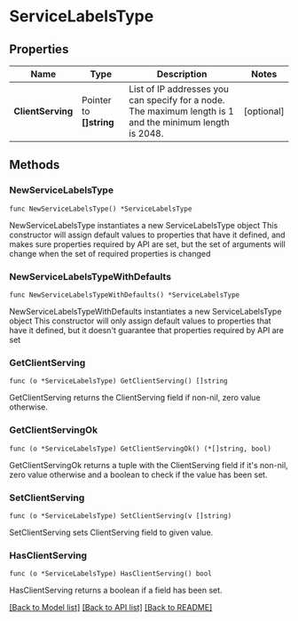 # ServiceLabelsType

## Properties

Name | Type | Description | Notes
------------ | ------------- | ------------- | -------------
**ClientServing** | Pointer to **[]string** | List of IP addresses you can specify for a node. The maximum length is 1 and the minimum length is 2048. | [optional] 

## Methods

### NewServiceLabelsType

`func NewServiceLabelsType() *ServiceLabelsType`

NewServiceLabelsType instantiates a new ServiceLabelsType object
This constructor will assign default values to properties that have it defined,
and makes sure properties required by API are set, but the set of arguments
will change when the set of required properties is changed

### NewServiceLabelsTypeWithDefaults

`func NewServiceLabelsTypeWithDefaults() *ServiceLabelsType`

NewServiceLabelsTypeWithDefaults instantiates a new ServiceLabelsType object
This constructor will only assign default values to properties that have it defined,
but it doesn't guarantee that properties required by API are set

### GetClientServing

`func (o *ServiceLabelsType) GetClientServing() []string`

GetClientServing returns the ClientServing field if non-nil, zero value otherwise.

### GetClientServingOk

`func (o *ServiceLabelsType) GetClientServingOk() (*[]string, bool)`

GetClientServingOk returns a tuple with the ClientServing field if it's non-nil, zero value otherwise
and a boolean to check if the value has been set.

### SetClientServing

`func (o *ServiceLabelsType) SetClientServing(v []string)`

SetClientServing sets ClientServing field to given value.

### HasClientServing

`func (o *ServiceLabelsType) HasClientServing() bool`

HasClientServing returns a boolean if a field has been set.


[[Back to Model list]](../README.md#documentation-for-models) [[Back to API list]](../README.md#documentation-for-api-endpoints) [[Back to README]](../README.md)


